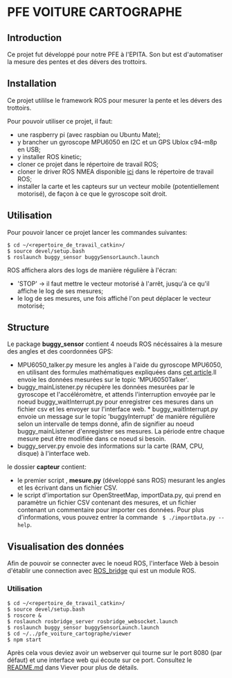 PFE VOITURE CARTOGRAPHE
=======================

## Introduction
Ce projet fut développé pour notre PFE à l'EPITA.
Son but est d'automatiser la mesure des pentes et des dévers des trottoirs.

## Installation

Ce projet utililse le framework ROS pour mesurer la pente et les dévers des trottoirs.

Pour pouvoir utiliser ce projet, il faut:
* une raspberry pi (avec raspbian ou Ubuntu Mate);
* y brancher un gyroscope MPU6050 en I2C et un GPS Ublox c94-m8p en USB;
* y installer ROS kinetic;
* cloner ce projet dans le répertoire de travail ROS;
* cloner le driver ROS NMEA disponible [ici](https://github.com/ros-drivers/nmea_navsat_driver) dans le répertoire de travail ROS;
* installer la carte et les capteurs sur un vecteur mobile (potentiellement motorisé), de façon à ce que le gyroscope soit droit.

## Utilisation
Pour pouvoir lancer ce projet lancer les commandes suivantes:
```
$ cd ~/<repertoire_de_travail_catkin>/
$ source devel/setup.bash
$ roslaunch buggy_sensor buggySensorLaunch.launch
```

ROS affichera alors des logs de manière régulière à l'écran:
* 'STOP' -> il faut mettre le vecteur motorisé à l'arrêt, jusqu'à ce qu'il affiche le log de ses mesures;
* le log de ses mesures, une fois affiché l'on peut déplacer le vecteur motorisé;

## Structure

Le package **buggy\_sensor** contient 4 noeuds ROS nécéssaires à la mesure des angles et des coordonnées GPS:
* MPU6050\_talker.py mesure les angles à l'aide du gyroscope MPU6050, en utilisant des formules mathématiques expliquées dans [cet article](http://www.hobbytronics.co.uk/accelerometer-info).Il envoie les données mesurées sur le topic 'MPU6050Talker'.
* buggy\_mainListener.py récupère les données mesurées par le gyroscope et l'accéléromètre, et attends l'interruption envoyée par le noeud buggy\_waitInterrupt.py pour enregistrer ces mesures dans un fichier csv et les envoyer sur l'interface web.	* buggy\_waitInterrupt.py envoie un message sur le topic 'buggyInterrupt' de manière régulière selon un intervalle de temps donné, afin de signifier au noeud buggy\_mainListener d'enregistrer ses mesures. La période entre chaque mesure peut être modifiée dans ce noeud si besoin.
* buggy\_server.py envoie des informations sur la carte (RAM, CPU, disque) à l'interface web.

le dossier **capteur** contient:
* le premier script , **mesure.py** (développé sans ROS) mesurant les angles et les écrivant dans un fichier CSV.
* le script d'importation sur OpenStreetMap, importData.py, qui prend en paramètre un fichier CSV contenant des mesures, et un fichier contenant un commentaire pour importer ces données. Pour plus d'informations, vous pouvez entrer la commande ``` $ ./importData.py --help```.

## Visualisation des données
 Afin de pouvoir se connecter avec le noeud ROS, l'interface Web à besoin d'établir une connection avec [ROS\_bridge](https://github.com/RobotWebTools/rosbridge_suite) qui est un module ROS.

### Utilisation
```
$ cd ~/<repertoire_de_travail_catkin>/
$ source devel/setup.bash
$ roscore &
$ roslaunch rosbridge_server rosbridge_websocket.launch
$ roslaunch buggy_sensor buggySensorLaunch.launch
$ cd ~/../pfe_voiture_cartographe/viewer
$ npm start
```
Après cela vous deviez avoir un webserver qui tourne sur le port 8080 (par défaut) et une interface web qui écoute sur ce port.
Consultez le [README.md](https://gitlab.com/kinl27/pfe-voiture-cartographe/blob/master/viewer/README.md) dans Viever pour plus de détails.
